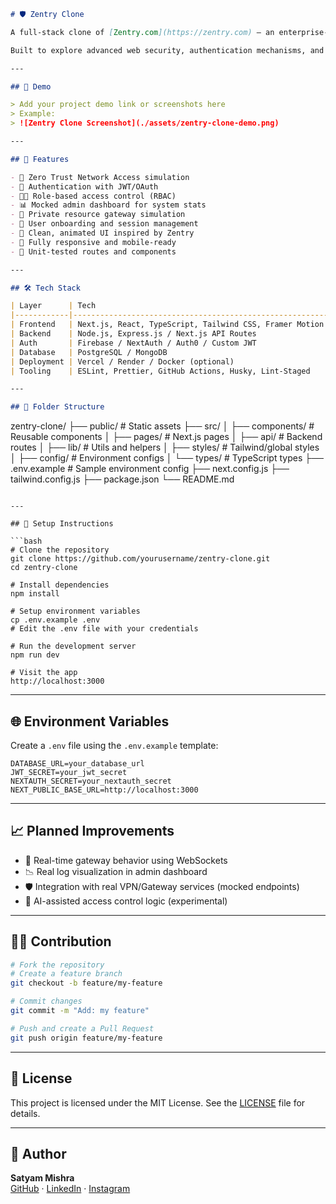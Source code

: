 ```markdown
# 🛡️ Zentry Clone

A full-stack clone of [Zentry.com](https://zentry.com) – an enterprise-grade Zero Trust Network Access (ZTNA) platform that focuses on secure, modern access to internal applications.

Built to explore advanced web security, authentication mechanisms, and full-stack application architecture with a focus on performance, scalability, and user experience.

---

## 📸 Demo

> Add your project demo link or screenshots here  
> Example:  
> ![Zentry Clone Screenshot](./assets/zentry-clone-demo.png)

---

## 🚀 Features

- 🔐 Zero Trust Network Access simulation
- 🔑 Authentication with JWT/OAuth
- 🧑‍💼 Role-based access control (RBAC)
- 📊 Mocked admin dashboard for system stats
- 📁 Private resource gateway simulation
- 🪪 User onboarding and session management
- 🧠 Clean, animated UI inspired by Zentry
- 📱 Fully responsive and mobile-ready
- 🧪 Unit-tested routes and components

---

## 🛠 Tech Stack

| Layer      | Tech                                                           |
|------------|----------------------------------------------------------------|
| Frontend   | Next.js, React, TypeScript, Tailwind CSS, Framer Motion       |
| Backend    | Node.js, Express.js / Next.js API Routes                       |
| Auth       | Firebase / NextAuth / Auth0 / Custom JWT                       |
| Database   | PostgreSQL / MongoDB                                           |
| Deployment | Vercel / Render / Docker (optional)                           |
| Tooling    | ESLint, Prettier, GitHub Actions, Husky, Lint-Staged          |

---

## 📂 Folder Structure

```
zentry-clone/
├── public/              # Static assets
├── src/
│   ├── components/      # Reusable components
│   ├── pages/           # Next.js pages
│   ├── api/             # Backend routes
│   ├── lib/             # Utils and helpers
│   ├── styles/          # Tailwind/global styles
│   ├── config/          # Environment configs
│   └── types/           # TypeScript types
├── .env.example         # Sample environment config
├── next.config.js
├── tailwind.config.js
├── package.json
└── README.md
```

---

## 🔧 Setup Instructions

```bash
# Clone the repository
git clone https://github.com/yourusername/zentry-clone.git
cd zentry-clone

# Install dependencies
npm install

# Setup environment variables
cp .env.example .env
# Edit the .env file with your credentials

# Run the development server
npm run dev

# Visit the app
http://localhost:3000
```

---

## 🌐 Environment Variables

Create a `.env` file using the `.env.example` template:

```env
DATABASE_URL=your_database_url
JWT_SECRET=your_jwt_secret
NEXTAUTH_SECRET=your_nextauth_secret
NEXT_PUBLIC_BASE_URL=http://localhost:3000
```

---

## 📈 Planned Improvements

- 🧭 Real-time gateway behavior using WebSockets
- 📉 Real log visualization in admin dashboard
- 🛡️ Integration with real VPN/Gateway services (mocked endpoints)
- 🧠 AI-assisted access control logic (experimental)

---

## 🧑‍💻 Contribution

```bash
# Fork the repository
# Create a feature branch
git checkout -b feature/my-feature

# Commit changes
git commit -m "Add: my feature"

# Push and create a Pull Request
git push origin feature/my-feature
```

---

## 📄 License

This project is licensed under the MIT License. See the [LICENSE](./LICENSE) file for details.

---

## 🙋 Author

**Satyam Mishra**  
[GitHub](https://github.com/satyam-mishra-dev) · [LinkedIn](https://linkedin.com/in/satyam-mishra-9329a1329) · [Instagram](https://www.instagram.com/hey_saty_here_/)
```
